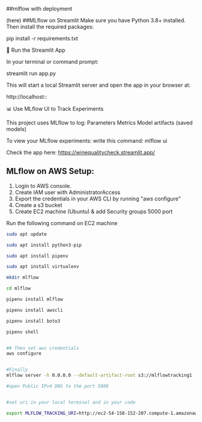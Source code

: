 ##mlflow with deployment

(here)
##MLflow on Streamlit
Make sure you have Python 3.8+ installed. Then install the required packages:

pip install -r requirements.txt

🚀 Run the Streamlit App

In your terminal or command prompt:

streamlit run app.py

This will start a local Streamlit server and open the app in your browser at:

http://localhost::

📊 Use MLflow UI to Track Experiments

This project uses MLflow to log:
Parameters
Metrics
Model artifacts (saved models)

To view your MLflow experiments:
write this command:
mlflow ui

Check the app here: https://winequalitycheck.streamlit.app/

## MLflow on AWS Setup:

1. Login to AWS console.
2. Create IAM user with AdministratorAccess
3. Export the credentials in your AWS CLI by running "aws configure"
4. Create a s3 bucket
5. Create EC2 machine (Ubuntu) & add Security groups 5000 port

Run the following command on EC2 machine
```bash
sudo apt update

sudo apt install python3-pip

sudo apt install pipenv

sudo apt install virtualenv

mkdir mlflow

cd mlflow

pipenv install mlflow

pipenv install awscli

pipenv install boto3

pipenv shell


## Then set aws credentials
aws configure


#Finally 
mlflow server -h 0.0.0.0 --default-artifact-root s3://mlflowtracking1

#open Public IPv4 DNS to the port 5000


#set uri in your local terminal and in your code 

export MLFLOW_TRACKING_URI=http://ec2-54-158-152-207.compute-1.amazonaws.com:5000/


